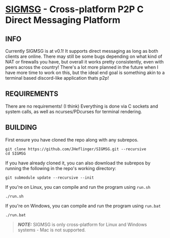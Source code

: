 [SIGMSG](https://github.com/JHeflinger/sigmsg) - Cross-platform P2P C Direct Messaging Platform
============================================================================

## INFO

Currently SIGMSG is at v0.1! It supports direct messaging as long as both clients are online. There may still be some bugs
depending on what kind of NAT or firewalls you have, but overall it works pretty consistently, even with peers across the country!
There's a lot more planned in the future when I have more time to work on this, but the ideal end goal is something akin to a 
terminal based discord-like application thats p2p!

## REQUIREMENTS

There are no requirements! (I think) Everything is done via C sockets and system calls, as well as ncurses/PDcurses for terminal
rendering.

## BUILDING

First ensure you have cloned the repo along with any subrepos.
```
git clone https://github.com/JHeflinger/SIGMSG.git --recursive
cd SIGMSG
```
If you have already cloned it, you can also download the subrepos by running the following in the repo's working directory:
```
git submodule update --recursive --init
```
If you're on Linux, you can compile and run the program using `run.sh`
```
./run.sh
```
If you're on Windows, you can compile and run the program using `run.bat`
```
./run.bat
```

> **_NOTE:_**  SIGMSG is only cross-platform for Linux and Windows systems - Mac is not supported.